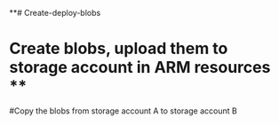**# Create-deploy-blobs
# Create blobs, upload them to storage account in ARM resources **
#Copy the blobs from storage account A to storage account B
